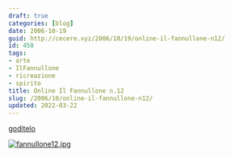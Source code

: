 ```yaml
---
draft: true
categories: [blog]
date: 2006-10-19
guid: http://cecere.xyz/2006/10/19/online-il-fannullone-n12/
id: 450
tags:
- arte
- IlFannullone
- ricreazione
- spirito
title: Online Il Fannullone n.12
slug: /2006/10/online-il-fannullone-n12/
updated: 2022-03-22
---
```


[goditelo](http://www.ilfannullone.it/ilfannullone_12/)

[<img alt="fannullone12.jpg" id="image449" src="http://cecere.xyz/wp-content/uploads/sites/3/2006/10/fannullone12.jpg" />](http://www.ilfannullone.it/ilfannullone_12/)